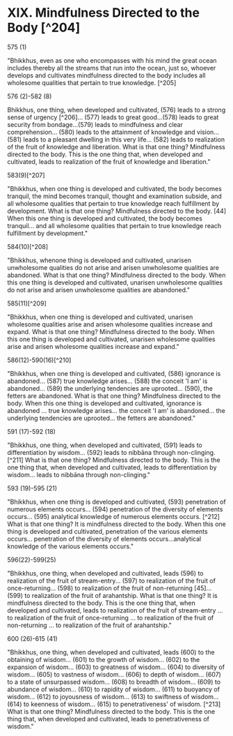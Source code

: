 # XIX. Mindfulness Directed to the Body [^204]

575 (1)

"Bhikkhus, even as one who encompasses with his mind the great ocean includes thereby all the streams that run into the ocean, just so, whoever develops and cultivates mindfulness directed to the body includes all wholesome qualities that pertain to true knowledge. [^205]

576 (2)-582 (8)

Bhikkhus, one thing, when developed and cultivated, (576) leads to a strong sense of urgency [^206]... (577) leads to great good...(578) leads to great security from bondage...(579) leads
to mindfulness and clear comprehension... (580) leads to the attainment of knowledge and vision... (581) leads to a pleasant dwelling in this very life... (582) leads to realization of the fruit of knowledge and liberation. What is that one thing? Mindfulness directed to the body. This is the one thing that, when developed and cultivated, leads to realization of the fruit of knowledge and liberation."

583(9)[^207]

"Bhikkhus, when one thing is developed and cultivated, the body becomes tranquil, the mind becomes tranquil, thought and examination subside, and all wholesome qualities that pertain to true knowledge reach fulfillment by development. What is that one thing? Mindfulness directed to the body. [44] When this one thing is developed and cultivated, the body becomes tranquil... and all wholesome qualities that pertain to true knowledge reach fulfillment by development."

584(10)[^208]

"Bhikkhus, whenone thing is developed and cultivated, unarisen unwholesome qualities do not arise and arisen unwholesome qualities are abandoned. What is that one thing? Mindfulness directed to the body. When this one thing is developed and cultivated, unarisen unwholesome qualities do not arise and arisen unwholesome qualities are abandoned."


585(11)[^209]

"Bhikkhus, when one thing is developed and cultivated, unarisen wholesome qualities arise and arisen wholesome qualities increase and expand. What is that one thing? Mindfulness directed to the body. When this one thing is developed and cultivated, unarisen wholesome qualities arise and arisen wholesome qualities increase and expand."

586(12)-590(16)[^210]

"Bhikkhus, when one thing is developed and cultivated, (586) ignorance is abandoned... (587) true knowledge arises... (588) the conceit 'I am' is abandoned... (589) the underlying tendencies are uprooted... (590), the fetters are abandoned. What is that one thing? Mindfulness directed to the body. When this
one thing is developed and cultivated, ignorance is abandoned ... true knowledge arises... the conceit 'I am' is abandoned... the underlying tendencies are uprooted... the fetters are abandoned."

591 (17)-592 (18)

"Bhikkhus, one thing, when developed and cultivated, (591) leads to differentiation by wisdom... (592) leads to nibbāna through non-clinging. [^211] What is that one thing? Mindfulness directed to the body. This is the one thing that, when developed and cultivated, leads to differentiation by wisdom... leads to nibbāna through non-clinging."

593 (19)-595 (21)

"Bhikkhus, when one thing is developed and cultivated, (593) penetration of numerous elements occurs... (594) penetration of the diversity of elements occurs... (595) analytical knowledge of numerous elements occurs. [^212] What is that one thing? It is mindfulness directed to the body. When this one thing is developed and cultivated, penetration of the various elements occurs... penetration of the diversity of elements occurs...analytical knowledge of the various elements occurs."


596(22)-599(25)

"Bhikkhus, one thing, when developed and cultivated, leads (596) to realization of the fruit of stream-entry... (597) to realization of the fruit of once-returning... (598) to realization of the fruit of non-returning [45]... (599) to realization of the fruit of arahantship. What is that one thing? It is mindfulness directed to the body. This is the one thing that, when developed and cultivated, leads to realization of the fruit of stream-entry ... to realization of the fruit of once-returning ... to realization of the fruit of non-returning ... to realization of the fruit of arahantship."

600 (26)-615 (41)

"Bhikkhus, one thing, when developed and cultivated, leads (600) to the obtaining of wisdom... (601) to the growth of wisdom... (602) to the expansion of wisdom... (603) to greatness of wisdom... (604) to diversity of wisdom... (605) to vastness of wisdom... (606) to depth of wisdom... (607) to a state of
unsurpassed wisdom... (608) to breadth of wisdom... (609) to abundance of wisdom... (610) to rapidity of wisdom... (611) to buoyancy of wisdom... (612) to joyousness of wisdom... (613) to swiftness of wisdom... (614) to keenness of wisdom... (615) to penetrativeness' of wisdom. [^213] What is that one thing? Mindfulness directed to the body. This is the one thing that, when developed and cultivated, leads to penetrativeness of wisdom."

